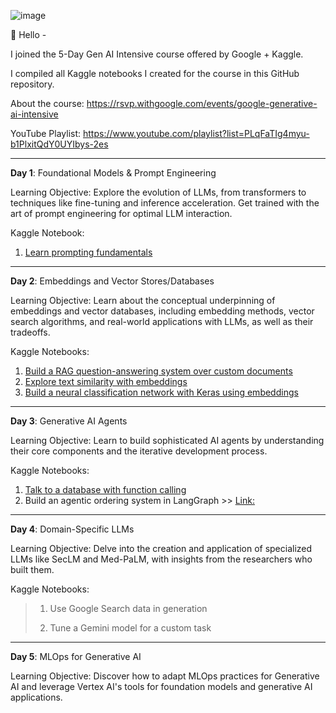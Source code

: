 ![image](https://github.com/user-attachments/assets/6bbbc492-345f-4627-9c4e-93ae4268c76f)

👋 Hello - 

I joined the 5-Day Gen AI Intensive course offered by Google + Kaggle. 

I compiled all Kaggle notebooks I created for the course in this GitHub repository.

About the course: https://rsvp.withgoogle.com/events/google-generative-ai-intensive

YouTube Playlist: https://www.youtube.com/playlist?list=PLqFaTIg4myu-b1PlxitQdY0UYIbys-2es

-----

**Day 1**: Foundational Models & Prompt Engineering 

Learning Objective:
Explore the evolution of LLMs, from transformers to techniques like fine-tuning and inference acceleration. Get trained with the art of prompt engineering for optimal LLM interaction.

Kaggle Notebook:
1. [Learn prompting fundamentals](https://www.kaggle.com/code/juliasuzuki/day-1-llm-prompt-engineering) 

-----

**Day 2**: Embeddings and Vector Stores/Databases 

Learning Objective:
Learn about the conceptual underpinning of embeddings and vector databases, including embedding methods, vector search algorithms, and real-world applications with LLMs, as well as their tradeoffs.

Kaggle Notebooks:
1. [Build a RAG question-answering system over custom documents](https://www.kaggle.com/code/juliasuzuki/day-2-document-q-a-with-rag?scriptVersionId=208487745)
2. [Explore text similarity with embeddings](https://www.kaggle.com/code/juliasuzuki/day-2-embeddings-and-similarity-scores)
3. [Build a neural classification network with Keras using embeddings](https://www.kaggle.com/code/juliasuzuki/day-2-classifying-embeddings-with-keras)

-----

**Day 3**: Generative AI Agents 

Learning Objective:
Learn to build sophisticated AI agents by understanding their core components and the iterative development process.

Kaggle Notebooks:
1. [Talk to a database with function calling](https://www.kaggle.com/code/juliasuzuki/day-3-function-calling-with-the-gemini-api#Try-it!)
2. Build an agentic ordering system in LangGraph >> [Link: ](https://www.kaggle.com/code/juliasuzuki/day-3-building-an-agent-with-langgraph?scriptVersionId=208901539)

-----

**Day 4**: Domain-Specific LLMs 

Learning Objective:
Delve into the creation and application of specialized LLMs like SecLM and Med-PaLM, with insights from the researchers who built them.

Kaggle Notebooks:
> 1. Use Google Search data in generation
>> 
> 2. Tune a Gemini model for a custom task
>>

-----

**Day 5**: MLOps for Generative AI 

Learning Objective:
Discover how to adapt MLOps practices for Generative AI and leverage Vertex AI's tools for foundation models and generative AI applications.
